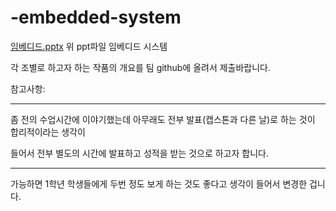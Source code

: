 # -embedded-system

[임베디드.pptx](https://github.com/farmstory5/-embedded-system/files/11584746/default.pptx)
위 ppt파일
임베디드 시스템

각 조별로 하고자 하는 작품의 개요를 팀 github에 올려서 제출바랍니다.



참고사항:

****************************************************************************************************************

좀 전의 수업시간에 이야기했는데 아무래도 전부 발표(캡스톤과 다른 날)로 하는 것이 합리적이라는 생각이

들어서 전부 별도의 시간에 발표하고 성적을 받는 것으로 하고자 합니다.

***************************************************************************************************************** 

가능하면 1학년 학생들에게 두번 정도 보게 하는 것도 좋다고 생각이 들어서 변경한 겁니다.

